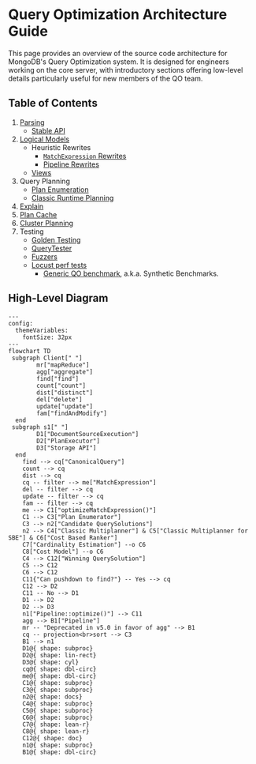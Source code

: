 # Query Optimization Architecture Guide

This page provides an overview of the source code architecture for MongoDB's Query Optimization system. It is designed for engineers working on the core server, with introductory sections offering low-level details particularly useful for new members of the QO team.

## Table of Contents

1. [Parsing](../commands/query_cmd/README.md)
   - [Stable API](../STABLE_API_README.md)
1. [Logical Models](README_logical_models.md)
   - Heuristic Rewrites
     - [`MatchExpression` Rewrites](../matcher/README.md)
     - [Pipeline Rewrites](../pipeline/README.md)
   - [Views](../views/README.md)
1. Query Planning
   - [Plan Enumeration](plan_enumerator/README.md)
   - [Classic Runtime Planning](../exec/runtime_planners/classic_runtime_planner/README.md)
1. [Explain](README_explain.md)
1. [Plan Cache](plan_cache/README.md)
1. [Cluster Planning](../../s/query/planner/README.md)
1. Testing
   - [Golden Testing](../../../../docs/golden_data_test_framework.md)
   - [QueryTester](query_tester/README.md)
   - [Fuzzers](https://github.com/10gen/jstestfuzz/blob/master/HitchhikersGuide.md)
   - [Locust perf tests](https://github.com/10gen/dsi/tree/master/workloads/query-optimization)
     - [Generic QO benchmark](https://github.com/10gen/dsi/blob/master/workloads/query-optimization/generic/README.md), a.k.a. Synthetic Benchmarks.

## High-Level Diagram

```mermaid
---
config:
  themeVariables:
    fontSize: 32px
---
flowchart TD
 subgraph Client[" "]
        mr["mapReduce"]
        agg["aggregate"]
        find["find"]
        count["count"]
        dist["distinct"]
        del["delete"]
        update["update"]
        fam["findAndModify"]
  end
 subgraph s1[" "]
        D1["DocumentSourceExecution"]
        D2["PlanExecutor"]
        D3["Storage API"]
  end
    find --> cq["CanonicalQuery"]
    count --> cq
    dist --> cq
    cq -- filter --> me["MatchExpression"]
    del -- filter --> cq
    update -- filter --> cq
    fam -- filter --> cq
    me --> C1["optimizeMatchExpression()"]
    C1 --> C3["Plan Enumerator"]
    C3 --> n2["Candidate QuerySolutions"]
    n2 --> C4["Classic Multiplanner"] & C5["Classic Multiplanner for SBE"] & C6["Cost Based Ranker"]
    C7["Cardinality Estimation"] --o C6
    C8["Cost Model"] --o C6
    C4 --> C12["Winning QuerySolution"]
    C5 --> C12
    C6 --> C12
    C11{"Can pushdown to find?"} -- Yes --> cq
    C12 --> D2
    C11 -- No --> D1
    D1 --> D2
    D2 --> D3
    n1["Pipeline::optimize()"] --> C11
    agg --> B1["Pipeline"]
    mr -- "Deprecated in v5.0 in favor of agg" --> B1
    cq -- projection<br>sort --> C3
    B1 --> n1
    D1@{ shape: subproc}
    D2@{ shape: lin-rect}
    D3@{ shape: cyl}
    cq@{ shape: dbl-circ}
    me@{ shape: dbl-circ}
    C1@{ shape: subproc}
    C3@{ shape: subproc}
    n2@{ shape: docs}
    C4@{ shape: subproc}
    C5@{ shape: subproc}
    C6@{ shape: subproc}
    C7@{ shape: lean-r}
    C8@{ shape: lean-r}
    C12@{ shape: doc}
    n1@{ shape: subproc}
    B1@{ shape: dbl-circ}
```
